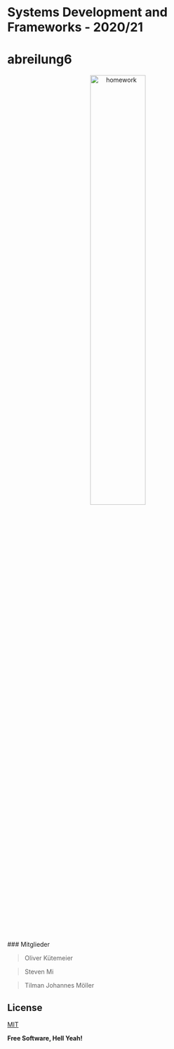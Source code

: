 # Systems Development and Frameworks - 2020/21
# abreilung6

<p align="center">
  <img src="https://media.giphy.com/media/xThuWu82QD3pj4wvEQ/giphy.gif" alt="homework" width="50%">
<p>
### Mitglieder

> Oliver Kütemeier

> Steven Mi

> Tilman Johannes Möller


License
----
[MIT](https://de.wikipedia.org/wiki/MIT-Lizenz#:~:text=Die%20MIT%2DLizenz%2C%20auch%20X,freiz%C3%BCgige%20Open%2DSource%2DLizenz.)



**Free Software, Hell Yeah!**